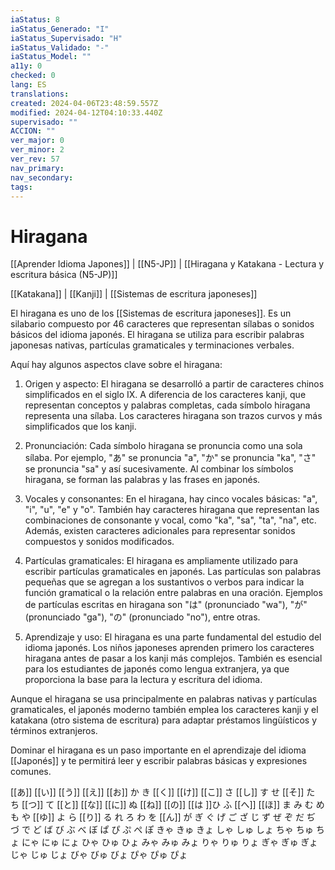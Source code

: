 ```yaml
---
iaStatus: 8
iaStatus_Generado: "I"
iaStatus_Supervisado: "H"
iaStatus_Validado: "-"
iaStatus_Model: ""
a11y: 0
checked: 0
lang: ES
translations: 
created: 2024-04-06T23:48:59.557Z
modified: 2024-04-12T04:10:33.440Z
supervisado: ""
ACCION: ""
ver_major: 0
ver_minor: 2
ver_rev: 57
nav_primary: 
nav_secondary: 
tags:
---
```

# Hiragana

[[Aprender Idioma Japones]] | [[N5-JP]] | [[Hiragana y Katakana - Lectura y escritura básica (N5-JP)]]

[[Katakana]] | [[Kanji]] | [[Sistemas de escritura japoneses]]

El hiragana es uno de los [[Sistemas de escritura japoneses]]. Es un silabario compuesto por 46 caracteres que representan sílabas o sonidos básicos del idioma japonés. El hiragana se utiliza para escribir palabras japonesas nativas, partículas gramaticales y terminaciones verbales.

Aquí hay algunos aspectos clave sobre el hiragana:

1.  Origen y aspecto: El hiragana se desarrolló a partir de caracteres chinos simplificados en el siglo IX. A diferencia de los caracteres kanji, que representan conceptos y palabras completas, cada símbolo hiragana representa una sílaba. Los caracteres hiragana son trazos curvos y más simplificados que los kanji.
    
2.  Pronunciación: Cada símbolo hiragana se pronuncia como una sola sílaba. Por ejemplo, "あ" se pronuncia "a", "か" se pronuncia "ka", "さ" se pronuncia "sa" y así sucesivamente. Al combinar los símbolos hiragana, se forman las palabras y las frases en japonés.
    
3.  Vocales y consonantes: En el hiragana, hay cinco vocales básicas: "a", "i", "u", "e" y "o". También hay caracteres hiragana que representan las combinaciones de consonante y vocal, como "ka", "sa", "ta", "na", etc. Además, existen caracteres adicionales para representar sonidos compuestos y sonidos modificados.
    
4.  Partículas gramaticales: El hiragana es ampliamente utilizado para escribir partículas gramaticales en japonés. Las partículas son palabras pequeñas que se agregan a los sustantivos o verbos para indicar la función gramatical o la relación entre palabras en una oración. Ejemplos de partículas escritas en hiragana son "は" (pronunciado "wa"), "が" (pronunciado "ga"), "の" (pronunciado "no"), entre otras.
    
5.  Aprendizaje y uso: El hiragana es una parte fundamental del estudio del idioma japonés. Los niños japoneses aprenden primero los caracteres hiragana antes de pasar a los kanji más complejos. También es esencial para los estudiantes de japonés como lengua extranjera, ya que proporciona la base para la lectura y escritura del idioma.
    

Aunque el hiragana se usa principalmente en palabras nativas y partículas gramaticales, el japonés moderno también emplea los caracteres kanji y el katakana (otro sistema de escritura) para adaptar préstamos lingüísticos y términos extranjeros.

Dominar el hiragana es un paso importante en el aprendizaje del idioma [[Japonés]] y te permitirá leer y escribir palabras básicas y expresiones comunes.

[[あ]] [[い]] [[う]] [[え]] [[お]] 
か き [[く]] [[け]] [[こ]] 
さ [[し]] す せ [[そ]] 
た ち [[つ]] て [[と]] 
[[な]] [[に]] ぬ [[ね]] [[の]] 
[[は ]]ひ ふ [[へ]] [[ほ]] 
ま み む め も 
や [[ゆ]] よ 
ら [[り]] る れ ろ 
わ を [[ん]] 
が ぎ ぐ げ ご 
ざ じ ず ぜ ぞ 
だ ぢ づ で ど 
ば び ぶ べ ぼ 
ぱ ぴ ぷ ぺ ぽ 
きゃ きゅ きょ 
しゃ しゅ しょ 
ちゃ ちゅ ちょ 
にゃ にゅ にょ 
ひゃ ひゅ ひょ 
みゃ みゅ みょ 
りゃ りゅ りょ 
ぎゃ ぎゅ ぎょ 
じゃ じゅ じょ 
びゃ びゅ びょ 
ぴゃ ぴゅ ぴょ